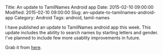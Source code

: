 Title: An update to TamilNames Android app
Date: 2015-02-10 09:00:00
Modified: 2015-02-10 09:00:00
Slug: an-update-to-tamilnames-android-app
Category: Android
Tags: android, tamil-names

I have published an update to TamilNames android app this week. This update includes the ability to search names by starting letters and gender. I've planned to include few more usablity improvements in future.

Grab it from [here][app-link].

[app-link]: https://play.google.com/store/apps/details?id=me.thava.babynames
